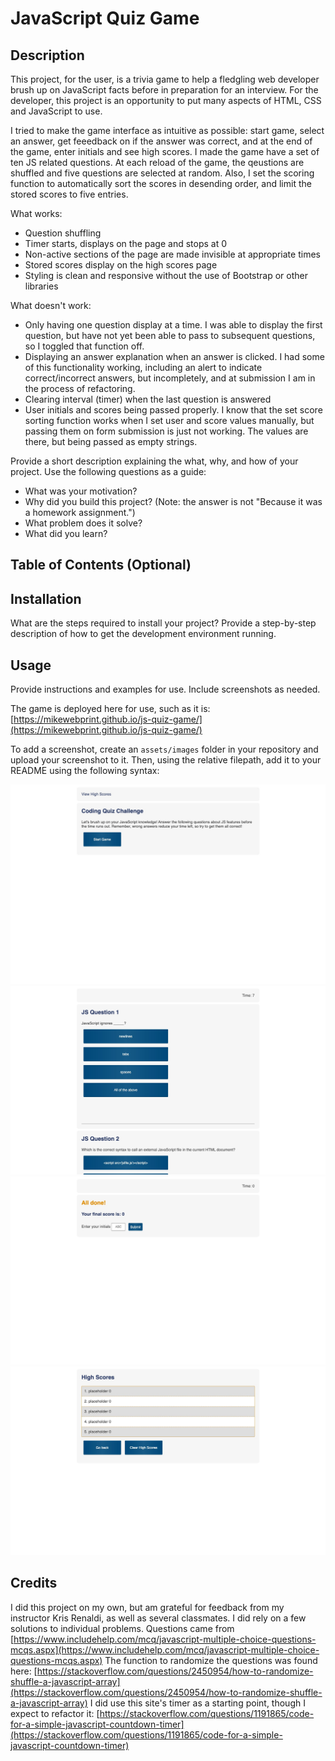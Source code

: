 # JavaScript Quiz Game

## Description

This project, for the user, is a trivia game to help a fledgling web developer brush up on JavaScript facts before in preparation for an interview.  For the developer, this project is an opportunity to put many aspects of HTML, CSS and JavaScript to use. 

I tried to make the game interface as intuitive as possible: start game, select an answer, get feeedback on if the answer was correct, and at the end of the game, enter initials and see high scores.  I made the game have a set of ten JS related questions.  At each reload of the game, the qeustions are shuffled and five questions are selected at random.  Also, I set the scoring function to automatically sort the scores in desending order, and limit the stored scores to five entries.  

What works:
* Question shuffling 
* Timer starts, displays on the page and stops at 0
* Non-active sections of the page are made invisible at appropriate times
* Stored scores display on the high scores page
* Styling is clean and responsive without the use of Bootstrap or other libraries

What doesn't work:
* Only having one question display at a time.  I was able to display the first question, but have not yet been able to pass to subsequent questions, so I toggled that function off.
* Displaying an answer explanation when an answer is clicked.  I had some of this functionality working, including an alert to indicate correct/incorrect answers, but incompletely, and at submission I am in the process of refactoring.
* Clearing interval (timer) when the last question is answered
* User initials and scores being passed properly. I know that the set score sorting function works when I set user and score values manually, but passing them on form submission is just not working.  The values are there, but being passed as empty strings.


Provide a short description explaining the what, why, and how of your project. Use the following questions as a guide:

- What was your motivation?
- Why did you build this project? (Note: the answer is not "Because it was a homework assignment.")
- What problem does it solve?
- What did you learn?

## Table of Contents (Optional)

## Installation

What are the steps required to install your project? Provide a step-by-step description of how to get the development environment running.

## Usage

Provide instructions and examples for use. Include screenshots as needed.

The game is deployed here for use, such as it is:
[https://mikewebprint.github.io/js-quiz-game/](https://mikewebprint.github.io/js-quiz-game/)


To add a screenshot, create an `assets/images` folder in your repository and upload your screenshot to it. Then, using the relative filepath, add it to your README using the following syntax:


![screenshot 1](assets/images/JSscreenshot1.png)
![screenshot 2](assets/images/JSscreenshot2.png)
![screenshot 3](assets/images/JSscreenshot3.png)
![screenshot 4](assets/images/JSscreenshot4.png)


## Credits

I did this project on my own, but am grateful for feedback from my instructor Kris Renaldi, as well as several classmates. I did rely on a few solutions to individual problems.
Questions came from [https://www.includehelp.com/mcq/javascript-multiple-choice-questions-mcqs.aspx](https://www.includehelp.com/mcq/javascript-multiple-choice-questions-mcqs.aspx)
The function to randomize the questions was found here:
[https://stackoverflow.com/questions/2450954/how-to-randomize-shuffle-a-javascript-array](https://stackoverflow.com/questions/2450954/how-to-randomize-shuffle-a-javascript-array)
I did use this site's timer as a starting point, though I expect to refactor it:
[https://stackoverflow.com/questions/1191865/code-for-a-simple-javascript-countdown-timer](https://stackoverflow.com/questions/1191865/code-for-a-simple-javascript-countdown-timer)
